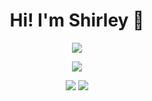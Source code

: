 <h1 align="center">Hi! I'm Shirley 🚀</h1>
<!-- <h3 align="center" style="display: flex; text-align: center">🦄 Front-End Developer | Comunicadora Social 📸 | Digital Designer 🎨</h3> -->

<p align="center">
  <img src="https://readme-typing-svg.herokuapp.com?size=24&duration=5500&color=51cbee&center=true&vCenter=true&multiline=true&width=600&height=60&lines=Web+Dev%2C+Designer+%26+Communicator+%3A)"/>
</p>

<p align="center">
  <img src="https://user-images.githubusercontent.com/65095938/122179220-e9c88100-ce4c-11eb-8839-d708ba488db9.gif" />
</p>

<p align="center" dir="auto">
  
  <img src="https://github-readme-stats.vercel.app/api?username=shirleyrm&theme=react&show_icons=true&count_private=true&include_all_commits=true" style="max-width=100%;" />

  <img src="https://github-readme-stats.vercel.app/api/top-langs/?username=shirleyrm&layout=compact&theme=react" style="max-width=100%;" />
</p>


<!--   ![Github stats](https://github-readme-stats.vercel.app/api?username=shirleyrm&theme=react&show_icons=true&count_private=true) -->
<!-- 
![Github stats](https://github-readme-stats.vercel.app/api?username=shirleyrm&theme=react&show_icons=true&count_private=true&include_all_commits=true)

![Top Languages Card](https://github-readme-stats.vercel.app/api/top-langs/?username=shirleyrm&layout=compact&theme=react) -->

<!-- <h3 align="center">Connect with me:</h3>
<p align="center">
  <a href="https://linkedin.com/in/shirleyramos" target="_blank" rel="noopener"><img align="center" src="https://raw.githubusercontent.com/rahuldkjain/github-profile-readme-generator/master/src/images/icons/Social/linked-in-alt.svg" alt="shirleyramos" height="30" width="40" /></a>
   <a href="https://twitter.com/shinnmar_" target="_blank" rel="noopener"><img align="center" src="https://raw.githubusercontent.com/rahuldkjain/github-profile-readme-generator/master/src/images/icons/Social/twitter.svg" alt="shinnmar_" height="30" width="40" /></a>
  <a href="https://instagram.com/shinnmar" target="_blank" rel="noopener"><img align="center" src="https://raw.githubusercontent.com/rahuldkjain/github-profile-readme-generator/master/src/images/icons/Social/instagram.svg" alt="shinnmar" height="30" width="40" /></a>
</p> -->

